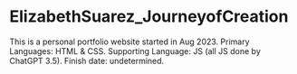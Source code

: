 # ElizabethSuarez_JourneyofCreation
This is a personal portfolio website started in Aug 2023. Primary Languages: HTML &amp; CSS. Supporting Language: JS (all JS done by ChatGPT 3.5). Finish date: undetermined.
